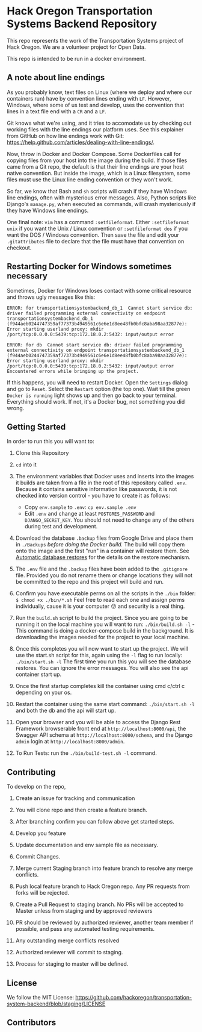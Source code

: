 # Hack Oregon Transportation Systems Backend Repository

This repo represents the work of the Transportation Systems project of Hack Oregon. We are a volunteer project for Open Data.

This repo is intended to be run in a docker environment.

## A note about line endings
As you probably know, text files on Linux (where we deploy and where our containers run) have by convention lines ending with `LF`. However, Windows, where some of us test and develop, uses the convention that lines in a text file end with a `CR` and a `LF`.

Git knows what we're using, and it tries to accomodate us by checking out working files with the line endings our platform uses. See this explainer from GitHub on how line endings work with Git: <https://help.github.com/articles/dealing-with-line-endings/>.

Now, throw in Docker and Docker Compose. Some Dockerfiles call for copying files from your host into the image during the build. If those files came from a Git repo, the default is that their line endings are your host native convention. But inside the image, which is a Linux filesystem, some files must use the Linux line ending convention or they won't work.

So far, we know that Bash and `sh` scripts will crash if they have Windows line endings, often with mysterious error messages. Also, Python scripts like Django's `manage.py`, when executed as commands, will crash mysteriously if they have Windows line endings.

One final note: `vim` has a command `:setfileformat`. Either `:setfileformat unix` if you want the Unix / Linux convention or `:setfileformat dos` if you want the DOS / Windows convention. Then save the file and edit your `.gitattributes` file to declare that the file must have that convention on checkout.

## Restarting Docker for Windows sometimes necessary
Sometimes, Docker for Windows loses contact with some critical resource and throws ugly messages like this:

```
ERROR: for transportationsystembackend_db_1  Cannot start service db: driver failed programming external connectivity on endpoint transportationsystembackend_db_1 (f944aeb0244747359af77373b4949561c6e6e1d8ee48fb0bfc8aba98aa32877e): Error starting userland proxy: mkdir /port/tcp:0.0.0.0:5439:tcp:172.18.0.2:5432: input/output error

ERROR: for db  Cannot start service db: driver failed programming external connectivity on endpoint transportationsystembackend_db_1 (f944aeb0244747359af77373b4949561c6e6e1d8ee48fb0bfc8aba98aa32877e): Error starting userland proxy: mkdir /port/tcp:0.0.0.0:5439:tcp:172.18.0.2:5432: input/output error
Encountered errors while bringing up the project.
```

If this happens, you will need to restart Docker. Open the `Settings` dialog and go to `Reset`. Select the `Restart` option (the top one). Wait till the green `Docker is running` light shows up and then go back to your terminal. Everything should work. If not, it's a Docker bug, not something you did wrong.

## Getting Started

In order to run this you will want to:

1. Clone this Repository

2. `cd` into it

3. The environment variables that Docker uses and inserts into the images it builds are taken from a file in the root of this repository called `.env`. Because it contains sensitive information like passwords, it is not checked into version control - you have to create it as follows:

    * Copy `env.sample` to `.env`: `cp env.sample .env`
    * Edit `.env` and change at least `POSTGRES_PASSWORD` and `DJANGO_SECRET_KEY`. You should not need to change any of the others during test and development.

4. Download the database `.backup` files from Google Drive and place them in `./Backups` *before doing the Docker build.* The build will copy them onto the image and the first "run" in a container will restore them. See [Automatic database restores](https://github.com/hackoregon/data-science-pet-containers/blob/master/README.md#automatic-database-restores) for the details on the restore mechanism.

5. The `.env` file and the `.backup` files have been added to the `.gitignore` file. Provided you do not rename them or change locations they will not be committed to the repo and this project will build and run.

6. Confirm you have executable perms on all the scripts in the `./bin` folder: `$ chmod +x ./bin/*.sh` Feel free to read each one and assign perms individually, cause it is your computer :stuck_out_tongue_winking_eye: and security is a real thing.

7. Run the `build.sh` script to build the project. Since you are going to be running it on the local machine you will want to run: `./bin/build.sh -l` - This command is doing a docker-compose build in the background. It is downloading the images needed for the project to your local machine.

8. Once this completes you will now want to start up the project. We will use the start.sh script for this, again using the `-l` flag to run locally:  `./bin/start.sh -l` The first time you run this you will see the database restores. You can ignore the error messages. You will also see the api container start up.

9. Once the first startup completes kill the container using cmd c/ctrl c depending on your os.

10. Restart the container using the same start command:  `./bin/start.sh -l` and both the db and the api will start up.

11. Open your browser and you will be able to access the Django Rest Framework browserable front end at `http://localhost:8000/api`, the Swagger API schema at `http://localhost:8000/schema`, and the Django `admin` login at `http://localhost:8000/admin`.

12. To Run Tests: run the `./bin/build-test.sh -l` command.

## Contributing

To develop on the repo,

1. Create an issue for tracking and communication

2. You will clone repo and then create a feature branch.

3. After branching confirm you can follow above get started steps.

4. Develop you feature

5. Update documentation and env sample file as necessary.

6. Commit Changes.

7. Merge current Staging branch into feature branch to resolve any merge conflicts.

8. Push local feature branch to Hack Oregon repo. Any PR requests from forks will be rejected.

9. Create a Pull Request to staging branch. No PRs will be accepted to Master unless from staging and by approved reviewers

10. PR should be reviewed by authorized reviewer, another team member if possible, and pass any automated testing requirements.

11. Any outstanding merge conflicts resolved

12. Authorized reviewer will commit to staging.

13. Process for staging to master will be defined.

## License

We follow the MIT License: https://github.com/hackoregon/transportation-system-backend/blob/staging/LICENSE

## Contributors

<To Be added>
